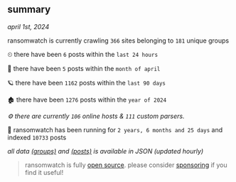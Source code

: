 
## summary
_april 1st, 2024_

ransomwatch is currently crawling `366` sites belonging to `181` unique groups

⏲ there have been `6` posts within the `last 24 hours`

🦈 there have been `5` posts within the `month of april`

🪐 there have been `1162` posts within the `last 90 days`

🏚 there have been `1276` posts within the `year of 2024`

_⚙️ there are currently `106` online hosts & `111` custom parsers._

🦕 ransomwatch has been running for `2 years, 6 months and 25 days` and indexed `10733` posts

_all data  [(groups)](http://ransomwhat.telemetry.ltd/groups) and [(posts)](http://ransomwhat.telemetry.ltd/posts) is available in JSON (updated hourly)_

> ransomwatch is fully [open source](https://github.com/joshhighet/ransomwatch#ransomwatch--). please consider [sponsoring](https://github.com/sponsors/joshhighet) if you find it useful!

